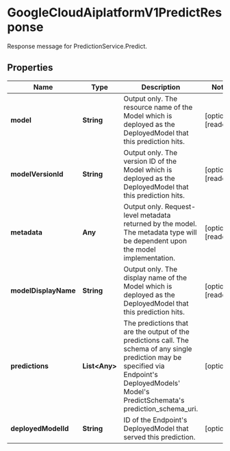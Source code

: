 

# GoogleCloudAiplatformV1PredictResponse

Response message for PredictionService.Predict.

## Properties

| Name | Type | Description | Notes |
|------------ | ------------- | ------------- | -------------|
|**model** | **String** | Output only. The resource name of the Model which is deployed as the DeployedModel that this prediction hits. |  [optional] [readonly] |
|**modelVersionId** | **String** | Output only. The version ID of the Model which is deployed as the DeployedModel that this prediction hits. |  [optional] [readonly] |
|**metadata** | **Any** | Output only. Request-level metadata returned by the model. The metadata type will be dependent upon the model implementation. |  [optional] [readonly] |
|**modelDisplayName** | **String** | Output only. The display name of the Model which is deployed as the DeployedModel that this prediction hits. |  [optional] [readonly] |
|**predictions** | **List&lt;Any&gt;** | The predictions that are the output of the predictions call. The schema of any single prediction may be specified via Endpoint&#39;s DeployedModels&#39; Model&#39;s PredictSchemata&#39;s prediction_schema_uri. |  [optional] |
|**deployedModelId** | **String** | ID of the Endpoint&#39;s DeployedModel that served this prediction. |  [optional] |



